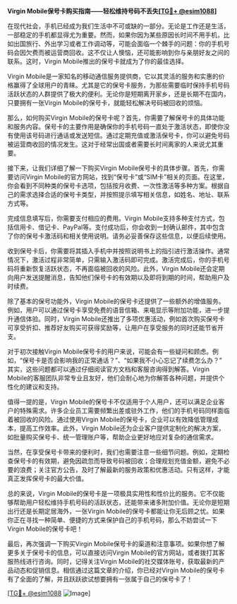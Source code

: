 **Virgin Mobile保号卡购买指南——轻松维持号码不丢失[[TG💪+ @esim1088](https://t.me/s/esim1088)]**

在现代社会，手机已经成为我们生活中不可或缺的一部分。无论是工作还是生活，一部稳定的手机都显得尤为重要。然而，如果你因为某些原因长时间不用手机，比如出国旅行、外出学习或者工作调动等，可能会面临一个棘手的问题：你的手机号码会因欠费而被运营商回收。这不仅让人懊恼，还可能影响到你与亲朋好友之间的联系。这时，Virgin Mobile推出的保号卡就成为了你的最佳选择。

Virgin Mobile是一家知名的移动通信服务提供商，它以其灵活的服务和实惠的价格赢得了全球用户的青睐。尤其是它的保号卡服务，为那些需要临时保持手机号码活跃状态的人群提供了极大的便利。无论你是短期离开家乡，还是长期不在国内，只要拥有一张Virgin Mobile的保号卡，就能轻松解决号码被回收的烦恼。

那么，如何购买Virgin Mobile的保号卡呢？首先，你需要了解保号卡的具体功能和服务内容。保号卡的主要作用是确保你的手机号码一直处于激活状态，即使你没有使用该号码进行通话或发送短信。通过定期充值或激活保号卡，你可以避免号码被运营商收回的情况发生。这对于经常出国或者需要长时间离家的人来说尤其重要。

接下来，让我们详细了解一下购买Virgin Mobile保号卡的具体步骤。首先，你需要访问Virgin Mobile的官方网站，找到“保号卡”或“SIM卡”相关的页面。在这里，你会看到不同种类的保号卡选项，包括按月收费、一次性激活等多种方案。根据自己的需求选择合适的保号卡类型，并按照提示填写相关信息，如姓名、地址、联系方式等。

完成信息填写后，你需要支付相应的费用。Virgin Mobile支持多种支付方式，包括信用卡、借记卡、PayPal等。支付成功后，你会收到一封确认邮件，其中包含了你的保号卡激活码和相关使用说明。请务必妥善保存这些信息，以便后续使用。

收到保号卡后，你需要将其插入手机中并按照说明书上的指引进行激活操作。通常情况下，激活过程非常简单，只需输入激活码即可完成。激活完成后，你的手机号码将重新恢复活跃状态，不再面临被回收的风险。此外，Virgin Mobile还会定期向用户发送提醒消息，告知他们保号卡的有效期以及即将到期的时间，帮助用户及时续费。

除了基本的保号功能外，Virgin Mobile的保号卡还提供了一些额外的增值服务。例如，用户可以通过保号卡享受免费的语音信箱、来电显示等附加功能，进一步提升通信体验。同时，Virgin Mobile还推出了多项优惠活动，例如首次购买保号卡可享受折扣、推荐好友购买可获得奖励等，让用户在享受服务的同时还能节省开支。

对于初次接触Virgin Mobile保号卡的用户来说，可能会有一些疑问和顾虑。例如，“保号卡是否会影响我的正常通话？”、“如果我不小心忘记了续费怎么办？” 其实，这些问题都可以通过仔细阅读官方文档和客服咨询得到解答。Virgin Mobile的客服团队非常专业且友好，他们会耐心地为你解答各种问题，并提供个性化的建议和支持。

值得一提的是，Virgin Mobile的保号卡不仅适用于个人用户，还可以满足企业客户的特殊需求。许多企业员工需要频繁出差或驻外工作，他们的手机号码同样面临着被回收的风险。通过使用Virgin Mobile的保号卡，企业可以有效降低管理成本，提高工作效率。此外，Virgin Mobile还为企业客户提供定制化的解决方案，如批量购买保号卡、统一管理账户等，帮助企业更好地应对复杂的通信需求。

当然，在享受保号卡带来的便利时，我们也需要注意一些细节问题。例如，定期检查保号卡的有效期，避免因疏忽而导致号码被回收；合理规划充值金额，避免不必要的浪费；关注官方公告，及时了解最新的服务政策和优惠活动。只有这样，才能真正发挥保号卡的最大价值。

总的来说，Virgin Mobile的保号卡是一项极具实用性和性价比的服务。它不仅能够帮助用户轻松维持手机号码的活跃状态，还能带来诸多附加价值。无论你是短期出行还是长期定居海外，一张Virgin Mobile的保号卡都能让你无后顾之忧。如果你正在寻找一种简单、便捷的方式来保护自己的手机号码，那么不妨尝试一下Virgin Mobile的保号卡吧！

最后，再次强调一下购买Virgin Mobile保号卡的渠道和注意事项。如果你想了解更多关于保号卡的信息，可以直接访问Virgin Mobile的官方网站，或者拨打其客服热线进行咨询。同时，记得关注Virgin Mobile的社交媒体账号，获取最新的产品动态和促销信息。相信通过这篇文章的介绍，你已经对Virgin Mobile的保号卡有了全面的了解，并且跃跃欲试想要拥有一张属于自己的保号卡了！

[[TG💪+ @esim1088](https://t.me/s/esim1088) ![Image](https://i.postimg.cc/4NQfJmqS/Snipaste-2025-05-13-00-14-12.png)]